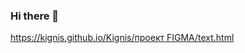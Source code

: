 ### Hi there 👋
[https://kignis.github.io/Kignis/проект FIGMA/text.html](https://kignis.github.io/Kignis/проект%20FIGMA/text.html)
<!--
**Kignis/Kignis** is a ✨ _special_ ✨ repository because its `README.md` (this file) appears on your GitHub profile.

Here are some ideas to get you started:

- 🔭 I’m currently working on ...
- 🌱 I’m currently learning ...
- 👯 I’m looking to collaborate on ...
- 🤔 I’m looking for help with ...
- 💬 Ask me about ...
- 📫 How to reach me: ...
- 😄 Pronouns: ...
- ⚡ Fun fact: ...
-->
